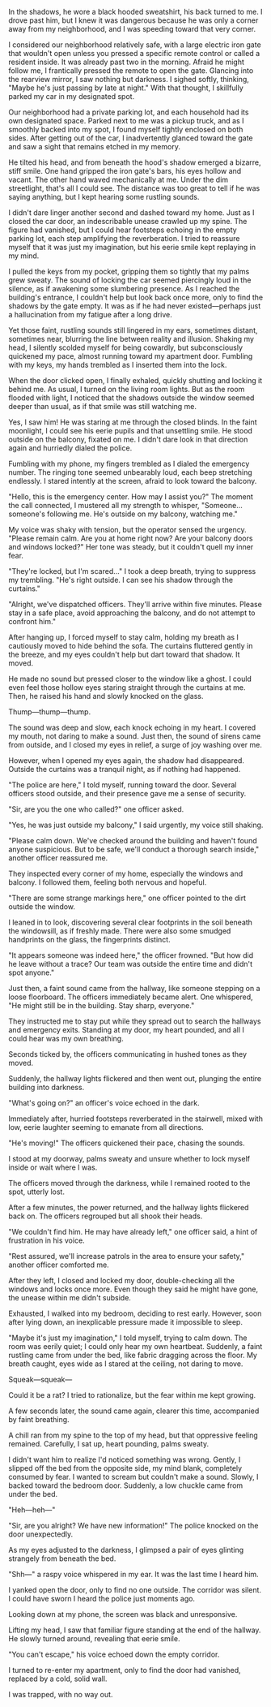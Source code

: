 

In the shadows, he wore a black hooded sweatshirt, his back turned to me. I drove past him, but I knew it was dangerous because he was only a corner away from my neighborhood, and I was speeding toward that very corner.

I considered our neighborhood relatively safe, with a large electric iron gate that wouldn't open unless you pressed a specific remote control or called a resident inside. It was already past two in the morning. Afraid he might follow me, I frantically pressed the remote to open the gate. Glancing into the rearview mirror, I saw nothing but darkness. I sighed softly, thinking, "Maybe he's just passing by late at night." With that thought, I skillfully parked my car in my designated spot.

Our neighborhood had a private parking lot, and each household had its own designated space. Parked next to me was a pickup truck, and as I smoothly backed into my spot, I found myself tightly enclosed on both sides. After getting out of the car, I inadvertently glanced toward the gate and saw a sight that remains etched in my memory.

He tilted his head, and from beneath the hood's shadow emerged a bizarre, stiff smile. One hand gripped the iron gate's bars, his eyes hollow and vacant. The other hand waved mechanically at me. Under the dim streetlight, that's all I could see. The distance was too great to tell if he was saying anything, but I kept hearing some rustling sounds.

I didn't dare linger another second and dashed toward my home. Just as I closed the car door, an indescribable unease crawled up my spine. The figure had vanished, but I could hear footsteps echoing in the empty parking lot, each step amplifying the reverberation. I tried to reassure myself that it was just my imagination, but his eerie smile kept replaying in my mind.

I pulled the keys from my pocket, gripping them so tightly that my palms grew sweaty. The sound of locking the car seemed piercingly loud in the silence, as if awakening some slumbering presence. As I reached the building's entrance, I couldn't help but look back once more, only to find the shadows by the gate empty. It was as if he had never existed—perhaps just a hallucination from my fatigue after a long drive.

Yet those faint, rustling sounds still lingered in my ears, sometimes distant, sometimes near, blurring the line between reality and illusion. Shaking my head, I silently scolded myself for being cowardly, but subconsciously quickened my pace, almost running toward my apartment door. Fumbling with my keys, my hands trembled as I inserted them into the lock.

When the door clicked open, I finally exhaled, quickly shutting and locking it behind me. As usual, I turned on the living room lights. But as the room flooded with light, I noticed that the shadows outside the window seemed deeper than usual, as if that smile was still watching me.

Yes, I saw him! He was staring at me through the closed blinds. In the faint moonlight, I could see his eerie pupils and that unsettling smile. He stood outside on the balcony, fixated on me. I didn't dare look in that direction again and hurriedly dialed the police.

Fumbling with my phone, my fingers trembled as I dialed the emergency number. The ringing tone seemed unbearably loud, each beep stretching endlessly. I stared intently at the screen, afraid to look toward the balcony.

"Hello, this is the emergency center. How may I assist you?" The moment the call connected, I mustered all my strength to whisper, "Someone... someone's following me. He's outside on my balcony, watching me."

My voice was shaky with tension, but the operator sensed the urgency. "Please remain calm. Are you at home right now? Are your balcony doors and windows locked?" Her tone was steady, but it couldn't quell my inner fear.

"They're locked, but I'm scared..." I took a deep breath, trying to suppress my trembling. "He's right outside. I can see his shadow through the curtains."

"Alright, we've dispatched officers. They'll arrive within five minutes. Please stay in a safe place, avoid approaching the balcony, and do not attempt to confront him."

After hanging up, I forced myself to stay calm, holding my breath as I cautiously moved to hide behind the sofa. The curtains fluttered gently in the breeze, and my eyes couldn't help but dart toward that shadow. It moved.

He made no sound but pressed closer to the window like a ghost. I could even feel those hollow eyes staring straight through the curtains at me. Then, he raised his hand and slowly knocked on the glass.

Thump—thump—thump.

The sound was deep and slow, each knock echoing in my heart. I covered my mouth, not daring to make a sound. Just then, the sound of sirens came from outside, and I closed my eyes in relief, a surge of joy washing over me.

However, when I opened my eyes again, the shadow had disappeared. Outside the curtains was a tranquil night, as if nothing had happened.

"The police are here," I told myself, running toward the door. Several officers stood outside, and their presence gave me a sense of security.

"Sir, are you the one who called?" one officer asked.

"Yes, he was just outside my balcony," I said urgently, my voice still shaking.

"Please calm down. We've checked around the building and haven't found anyone suspicious. But to be safe, we'll conduct a thorough search inside," another officer reassured me.

They inspected every corner of my home, especially the windows and balcony. I followed them, feeling both nervous and hopeful.

"There are some strange markings here," one officer pointed to the dirt outside the window.

I leaned in to look, discovering several clear footprints in the soil beneath the windowsill, as if freshly made. There were also some smudged handprints on the glass, the fingerprints distinct.

"It appears someone was indeed here," the officer frowned. "But how did he leave without a trace? Our team was outside the entire time and didn't spot anyone."

Just then, a faint sound came from the hallway, like someone stepping on a loose floorboard. The officers immediately became alert. One whispered, "He might still be in the building. Stay sharp, everyone."

They instructed me to stay put while they spread out to search the hallways and emergency exits. Standing at my door, my heart pounded, and all I could hear was my own breathing.

Seconds ticked by, the officers communicating in hushed tones as they moved.

Suddenly, the hallway lights flickered and then went out, plunging the entire building into darkness.

"What's going on?" an officer's voice echoed in the dark.

Immediately after, hurried footsteps reverberated in the stairwell, mixed with low, eerie laughter seeming to emanate from all directions.

"He's moving!" The officers quickened their pace, chasing the sounds.

I stood at my doorway, palms sweaty and unsure whether to lock myself inside or wait where I was.

The officers moved through the darkness, while I remained rooted to the spot, utterly lost.

After a few minutes, the power returned, and the hallway lights flickered back on. The officers regrouped but all shook their heads.

"We couldn't find him. He may have already left," one officer said, a hint of frustration in his voice.

"Rest assured, we'll increase patrols in the area to ensure your safety," another officer comforted me.

After they left, I closed and locked my door, double-checking all the windows and locks once more. Even though they said he might have gone, the unease within me didn't subside.

Exhausted, I walked into my bedroom, deciding to rest early. However, soon after lying down, an inexplicable pressure made it impossible to sleep.

"Maybe it's just my imagination," I told myself, trying to calm down. The room was eerily quiet; I could only hear my own heartbeat. Suddenly, a faint rustling came from under the bed, like fabric dragging across the floor. My breath caught, eyes wide as I stared at the ceiling, not daring to move.

Squeak—squeak—

Could it be a rat? I tried to rationalize, but the fear within me kept growing.

A few seconds later, the sound came again, clearer this time, accompanied by faint breathing.

A chill ran from my spine to the top of my head, but that oppressive feeling remained. Carefully, I sat up, heart pounding, palms sweaty.

I didn't want him to realize I'd noticed something was wrong. Gently, I slipped off the bed from the opposite side, my mind blank, completely consumed by fear. I wanted to scream but couldn't make a sound. Slowly, I backed toward the bedroom door. Suddenly, a low chuckle came from under the bed.

"Heh—heh—"

"Sir, are you alright? We have new information!" The police knocked on the door unexpectedly.

As my eyes adjusted to the darkness, I glimpsed a pair of eyes glinting strangely from beneath the bed.

"Shh—" a raspy voice whispered in my ear. It was the last time I heard him.

I yanked open the door, only to find no one outside. The corridor was silent. I could have sworn I heard the police just moments ago.

Looking down at my phone, the screen was black and unresponsive.

Lifting my head, I saw that familiar figure standing at the end of the hallway. He slowly turned around, revealing that eerie smile.

"You can't escape," his voice echoed down the empty corridor.

I turned to re-enter my apartment, only to find the door had vanished, replaced by a cold, solid wall.

I was trapped, with no way out.
